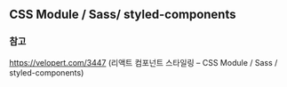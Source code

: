 ## CSS Module / Sass/ styled-components

### 참고

https://velopert.com/3447 (리액트 컴포넌트 스타일링 – CSS Module / Sass / styled-components)
